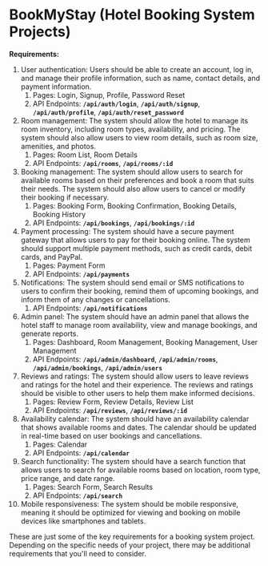 # BookMyStay (Hotel Booking System Projects)

**Requirements:**

1. User authentication: Users should be able to create an account, log in, and manage their profile information, such as name, contact details, and payment information.
    1. Pages: Login, Signup, Profile, Password Reset
    2. API Endpoints: **`/api/auth/login`**, **`/api/auth/signup`**, **`/api/auth/profile`**, **`/api/auth/reset_password`**
2. Room management: The system should allow the hotel to manage its room inventory, including room types, availability, and pricing. The system should also allow users to view room details, such as room size, amenities, and photos.
    1. Pages: Room List, Room Details
    2. API Endpoints: **`/api/rooms`**, **`/api/rooms/:id`**
3. Booking management: The system should allow users to search for available rooms based on their preferences and book a room that suits their needs. The system should also allow users to cancel or modify their booking if necessary.
    1. Pages: Booking Form, Booking Confirmation, Booking Details, Booking History
    2. API Endpoints: **`/api/bookings`**, **`/api/bookings/:id`**
4. Payment processing: The system should have a secure payment gateway that allows users to pay for their booking online. The system should support multiple payment methods, such as credit cards, debit cards, and PayPal.
    1. Pages: Payment Form
    2. API Endpoints: **`/api/payments`**
5. Notifications: The system should send email or SMS notifications to users to confirm their booking, remind them of upcoming bookings, and inform them of any changes or cancellations.
    1. API Endpoints: **`/api/notifications`**
6. Admin panel: The system should have an admin panel that allows the hotel staff to manage room availability, view and manage bookings, and generate reports.
    1. Pages: Dashboard, Room Management, Booking Management, User Management
    2. API Endpoints: **`/api/admin/dashboard`**, **`/api/admin/rooms`**, **`/api/admin/bookings`**, **`/api/admin/users`**
7. Reviews and ratings: The system should allow users to leave reviews and ratings for the hotel and their experience. The reviews and ratings should be visible to other users to help them make informed decisions.
    1. Pages: Review Form, Review Details, Review List
    2. API Endpoints: **`/api/reviews`**, **`/api/reviews/:id`**
8. Availability calendar: The system should have an availability calendar that shows available rooms and dates. The calendar should be updated in real-time based on user bookings and cancellations.
    1. Pages: Calendar
    2. API Endpoints: **`/api/calendar`**
9. Search functionality: The system should have a search function that allows users to search for available rooms based on location, room type, price range, and date range.
    1. Pages: Search Form, Search Results
    2. API Endpoints: **`/api/search`**
10. Mobile responsiveness: The system should be mobile responsive, meaning it should be optimized for viewing and booking on mobile devices like smartphones and tablets.

These are just some of the key requirements for a booking system project. Depending on the specific needs of your project, there may be additional requirements that you'll need to consider.
